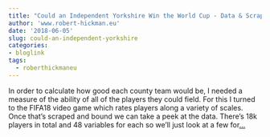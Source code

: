 ```yaml
---
title: "Could an Independent Yorkshire Win the World Cup - Data & Scraping"
author: 'www.robert-hickman.eu'
date: '2018-06-05'
slug: could-an-independent-yorkshire
categories:
- bloglink
tags:
  - roberthickmaneu
---
```


In order to calculate how good each county team would be, I needed a measure of the ability of all of the players they could field. For this I turned to the FIFA18 video game which rates players along a variety of scales. Once that’s scraped and bound we can take a peek at the data. There’s 18k players in total and 48 variables for each so we’ll just look at a few for[... <i class="fas fa-external-link-alt"></i>](http://www.robert-hickman.eu/post/yorkshire_world_cup_1/)

